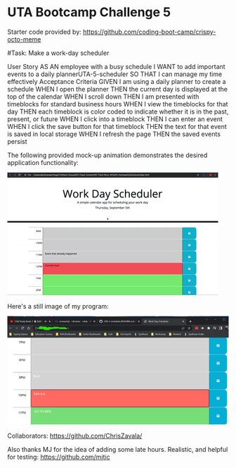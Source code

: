 # UTA Bootcamp Challenge 5

Starter code provided by: https://github.com/coding-boot-camp/crispy-octo-meme


#Task: Make a work-day scheduler

User Story
AS AN employee with a busy schedule
I WANT to add important events to a daily plannerUTA-5-scheduler
SO THAT I can manage my time effectively
Acceptance Criteria
GIVEN I am using a daily planner to create a schedule
WHEN I open the planner
THEN the current day is displayed at the top of the calendar
WHEN I scroll down
THEN I am presented with timeblocks for standard business hours
WHEN I view the timeblocks for that day
THEN each timeblock is color coded to indicate whether it is in the past, present, or future
WHEN I click into a timeblock
THEN I can enter an event
WHEN I click the save button for that timeblock
THEN the text for that event is saved in local storage
WHEN I refresh the page
THEN the saved events persist

The following provided mock-up animation demonstrates the desired application functionality:

![A user clicks on slots on the color-coded calendar and edits the events.](assets/images/05-third-party-apis-homework-demo.gif?raw=true)

Here's a still image of my program:

![Some example time slots with items saved.](assets/images/workingScheduler.jpg?raw=true)



Collaborators: https://github.com/ChrisZavala/

Also thanks MJ for the idea of adding some late hours. Realistic, and helpful for testing: https://github.com/mjtic
